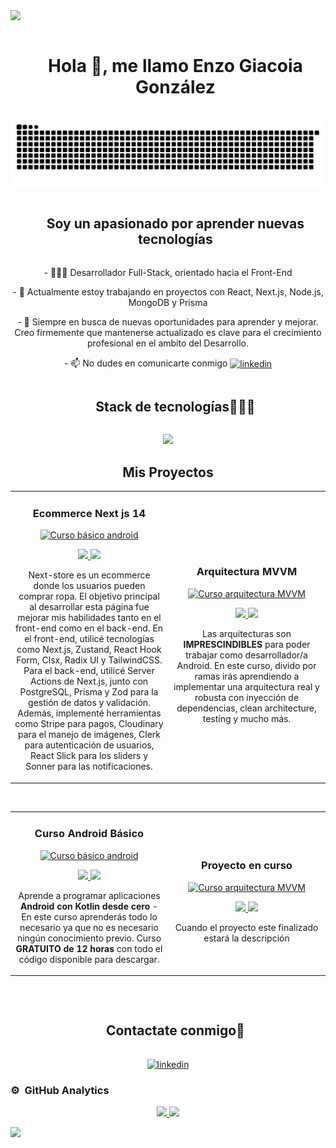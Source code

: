 <!--horizontal divider(gradiant)-->
<img src="https://user-images.githubusercontent.com/73097560/115834477-dbab4500-a447-11eb-908a-139a6edaec5c.gif">

<!--h1 without bottom border-->
<div id="user-content-toc">
  <ul align="center">
    <summary><h1 style="display: inline-block">Hola 👋, me llamo Enzo Giacoia González</h1></summary>
  </ul>
</div>


<p align = "center">
	<img src = "https://github.com/7oSkaaa/7oSkaaa/blob/output/github-contribution-grid-snake.svg?" alt = "Snake Game"/>
</p>

<div align="center">



<!--h2 without bottom border-->
<div id="user-content-toc">
  <ul align="center">
    <summary><h2 style="display: inline-block">Soy un apasionado por aprender nuevas tecnologías</h2></summary>
  </ul>
</div>


<!--Intro start-->

<p> - 👨🏽‍💻 Desarrollador Full-Stack, orientado hacia el Front-End</p>

<p> - 🔭 Actualmente estoy trabajando en proyectos con React, Next.js, Node.js, MongoDB y Prisma</p>

<p> - 🌱 Siempre en busca de nuevas oportunidades para aprender y mejorar. Creo firmemente que mantenerse actualizado es clave para el crecimiento profesional en el ambito del Desarrollo.</p>

<p> - 📫 No dudes en comunicarte conmigo <a href="https://www.linkedin.com/in/enzo-giacoia-gonz%C3%A1lez/" target="blank"><img align="center" src="https://user-images.githubusercontent.com/88904952/234979284-68c11d7f-1acc-4f0c-ac78-044e1037d7b0.png" alt="linkedin" height="30" width="30" /></a> </p>





<!--h1 without bottom border-->
<div id="user-content-toc">
  <ul align="center">
    <summary><h2 style="display: inline-block">Stack de tecnologías👨🏻‍💻</h2></summary>
  </ul>
</div>
<!--tech stack icons-->
<p align="center">
  <a href="https://skillicons.dev">
    <img src="https://skillicons.dev/icons?i=vscode,html,css,bootstrap,tailwind,materialui,js,ts,react,nextjs,nodejs,express,mongodb,mysql,sequelize,redux,postgres,prisma,postman,docker,heroku,vercel,git,github,s&perline=14" />
  </a>
</p>

## Mis Proyectos 
<table>
<tr>
<td width="50%">
<h3 align="center">Ecommerce Next js 14</h3>
<div align="center">
<a href="https://next-store-two-rho.vercel.app/" target="_blank"><img src="https://private-user-images.githubusercontent.com/107887081/388126346-07f19d04-5f99-4149-a245-d37d973559c7.png?jwt=eyJhbGciOiJIUzI1NiIsInR5cCI6IkpXVCJ9.eyJpc3MiOiJnaXRodWIuY29tIiwiYXVkIjoicmF3LmdpdGh1YnVzZXJjb250ZW50LmNvbSIsImtleSI6ImtleTUiLCJleHAiOjE3MzIxMTIxNjgsIm5iZiI6MTczMjExMTg2OCwicGF0aCI6Ii8xMDc4ODcwODEvMzg4MTI2MzQ2LTA3ZjE5ZDA0LTVmOTktNDE0OS1hMjQ1LWQzN2Q5NzM1NTljNy5wbmc_WC1BbXotQWxnb3JpdGhtPUFXUzQtSE1BQy1TSEEyNTYmWC1BbXotQ3JlZGVudGlhbD1BS0lBVkNPRFlMU0E1M1BRSzRaQSUyRjIwMjQxMTIwJTJGdXMtZWFzdC0xJTJGczMlMkZhd3M0X3JlcXVlc3QmWC1BbXotRGF0ZT0yMDI0MTEyMFQxNDExMDhaJlgtQW16LUV4cGlyZXM9MzAwJlgtQW16LVNpZ25hdHVyZT0zMmJkMTdjNmU0NDQ1MGMwYzhiNzRiODVkNTNjY2M4OWE0ZWM3ZTYwZTJiOTMyZmZjMmQzZjM4YzI0ZTMxNTE1JlgtQW16LVNpZ25lZEhlYWRlcnM9aG9zdCJ9.SUN41GHm0YRl17xq1ywTwBsZ-1_K3nOEY9xR1q9GW3o" width="400" alt="Curso básico android"></a>
<p>
<a href="https://github.com/enzo-giacoia-gonzalez/My-Ecommerce-Nextjs14" target="_blank">
<img src="https://img.shields.io/badge/CÓDIGO-ff9?style=for-the-badge&logo=github&logoColor=black">
</a>
<a href="https://next-store-two-rho.vercel.app/" target="_blank">
<img src="https://img.shields.io/badge/-Deploy-green?style=for-the-badge&color=3fFD7f">
</a>
</p>
<p>Next-store es un ecommerce donde los usuarios pueden comprar ropa. El objetivo principal al desarrollar esta página fue mejorar mis habilidades tanto en el front-end como en el back-end. En el front-end, utilicé tecnologías como Next.js, Zustand, React Hook Form, Clsx, Radix UI y TailwindCSS. Para el back-end, utilicé Server Actions de Next.js, junto con PostgreSQL, Prisma y Zod para la gestión de datos y validación. Además, implementé herramientas como Stripe para pagos, Cloudinary para el manejo de imágenes, Clerk para autenticación de usuarios, React Slick para los sliders y Sonner para las notificaciones.</p>
</div>
                                                                                      
</td>

<td width="50%">
               <br>
<h3 align="center">Arquitectura MVVM</h3>
<div align="center">                                       
<a href="https://github.com/ArisGuimera/SimpleAndroidMVVM" target="_blank"><img src="https://i.imgur.com/7uCBigG.jpg" width="400" alt="Curso arquitectura MVVM"></a>
<br>
<p>
<a href="https://github.com/ArisGuimera/SimpleAndroidMVVM" target="_blank">
<img src="https://img.shields.io/badge/C%C3%93DIGO-80ffaa?style=for-the-badge&logo=github&logoColor=black">
</a>
<a href="https://youtu.be/hhhSMXi0R3E" target="_blank">
<img src="https://img.shields.io/badge/-Deploy-green?style=for-the-badge&color=3fFD7f">
</a>
</p>
</p>Las arquitecturas son <strong>IMPRESCINDIBLES</strong> para poder trabajar como desarrollador/a Android. En este curso, divido por ramas irás aprendiendo a implementar una arquitectura real y robusta con inyección de dependencias, clean architecture, testing y mucho más.</p>
</div>                                                             
</table>                                                                                 
</div>
<br>

<table>
<tr>
<td width="50%">
<h3 align="center">Curso Android Básico</h3>
<div align="center">
<a href="https://github.com/ArisGuimera/Android-Expert" target="_blank"><img src="https://i.imgur.com/Jji0CIE.jpg" width="400" alt="Curso básico android"></a>
<p>
<a href="https://github.com/ArisGuimera/Android-Expert" target="_blank">
<img src="https://img.shields.io/badge/CÓDIGO-ff9?style=for-the-badge&logo=github&logoColor=black">
</a>
<a href="https://youtu.be/vJapzH_46a8" target="_blank">
<img src="https://img.shields.io/badge/-Youtube-green?style=for-the-badge&color=fbfc40">
</a>
</p>
<p>Aprende a programar aplicaciones <strong>Android con Kotlin desde cero</strong> - En este curso aprenderás todo lo necesario ya que no es necesario ningún conocimiento previo. Curso <strong>GRATUITO de 12 horas</strong> con todo el código disponible para descargar.</p>
</div>
                                                                                      
</td>

<td width="50%">
               <br>
<h3 align="center">Proyecto en curso</h3>
<div align="center">                                       
<a href="" target="_blank"><img src="https://img.freepik.com/foto-gratis/papeles-comerciales-naturaleza-muerta-varias-piezas-mecanismo_23-2149352652.jpg" width="400" alt="Curso arquitectura MVVM"></a>
<br>
<p>
<a href="" target="_blank">
<img src="https://img.shields.io/badge/C%C3%93DIGO-80ffaa?style=for-the-badge&logo=github&logoColor=black">
</a>
<a href="" target="_blank">
<img src="https://img.shields.io/badge/-Deploy-green?style=for-the-badge&color=3fFD7f">
</a>
</p>
</p>Cuando el proyecto este finalizado estará la descripción</p>
</div>                                                             
</table>                                                                                 
</div>
<br>



<!-- Connect with me -->
<!--h2 without bottom border-->
<div id="user-content-toc">
  <ul align="center">
    <summary><h2 style="display: inline-block">Contactate conmigo🤝</h2></summary>
  </ul>
</div>

<!--icons and links-->
<p align="center">
<a href="https://www.linkedin.com/in/enzo-giacoia-gonz%C3%A1lez/" target="blank"><img align="center" src="https://user-images.githubusercontent.com/88904952/234979284-68c11d7f-1acc-4f0c-ac78-044e1037d7b0.png" alt="linkedin" height="50" width="50" /></a>
</p>





### ⚙️ &nbsp;GitHub Analytics

<p align="center">
<a href="https://github.com/enzo-giacoia-gonzalez">
  <img height="180em" src="https://github-readme-stats-eight-theta.vercel.app/api?username=enzo-giacoia-gonzalez&show_icons=true&theme=algolia&include_all_commits=true&count_private=true"/>
  <img height="180em" src="https://github-readme-stats-eight-theta.vercel.app/api/top-langs/?username=enzo-giacoia-gonzalez&layout=compact&langs_count=8&theme=algolia"/>
</a>
</p>






<!--horizontal divider(gradiant)-->
<img src="https://user-images.githubusercontent.com/73097560/115834477-dbab4500-a447-11eb-908a-139a6edaec5c.gif">
